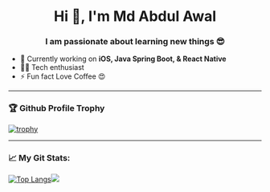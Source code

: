 <h1 align="center">Hi 👋, I'm Md Abdul Awal</h1>
<h3 align="center">I am passionate about learning new things 😎</h3>

- 🌱 Currently working on <b>iOS, Java Spring Boot, & React Native</b>
- 👨‍💻 Tech enthusiast
- ⚡ Fun fact Love Coffee 😍


---------------


### 🏆 Github Profile Trophy

[![trophy](https://github-profile-trophy.vercel.app/?username=masyam&theme=onedark)](https://github.com/masyam/github-profile-trophy)


--------------------

### 📈 My Git Stats:

[![Top Langs](https://github-readme-stats.vercel.app/api/top-langs/?username=masyam&layout=compact&hide=jupyter%20notebook&exclude_repo=&hide_border=false&theme=tokyonight&ine_height50)](https://github.com/masyam?tab=repositories)![](https://github-readme-stats.vercel.app/api?username=masyam&show_icons=true&theme=tokyonight)
